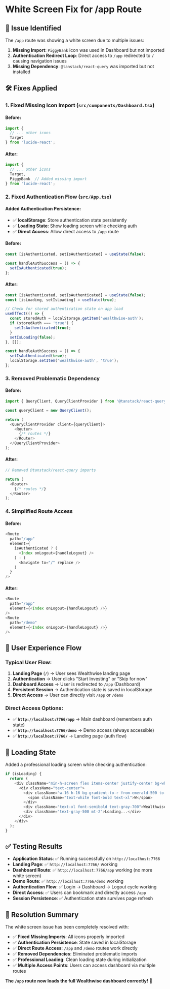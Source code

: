 # White Screen Fix for /app Route

## 🐛 Issue Identified

The `/app` route was showing a white screen due to multiple issues:

1. **Missing Import**: `PiggyBank` icon was used in Dashboard but not imported
2. **Authentication Redirect Loop**: Direct access to `/app` redirected to `/` causing navigation issues
3. **Missing Dependency**: `@tanstack/react-query` was imported but not installed

## 🛠️ Fixes Applied

### 1. **Fixed Missing Icon Import (`src/components/Dashboard.tsx`)**

#### **Before:**
```typescript
import { 
  // ... other icons
  Target
} from 'lucide-react';
```

#### **After:**
```typescript
import { 
  // ... other icons
  Target,
  PiggyBank  // Added missing import
} from 'lucide-react';
```

### 2. **Fixed Authentication Flow (`src/App.tsx`)**

#### **Added Authentication Persistence:**
- ✅ **localStorage**: Store authentication state persistently
- ✅ **Loading State**: Show loading screen while checking auth
- ✅ **Direct Access**: Allow direct access to `/app` route

#### **Before:**
```typescript
const [isAuthenticated, setIsAuthenticated] = useState(false);

const handleAuthSuccess = () => {
  setIsAuthenticated(true);
};
```

#### **After:**
```typescript
const [isAuthenticated, setIsAuthenticated] = useState(false);
const [isLoading, setIsLoading] = useState(true);

// Check for stored authentication state on app load
useEffect(() => {
  const storedAuth = localStorage.getItem('wealthwise-auth');
  if (storedAuth === 'true') {
    setIsAuthenticated(true);
  }
  setIsLoading(false);
}, []);

const handleAuthSuccess = () => {
  setIsAuthenticated(true);
  localStorage.setItem('wealthwise-auth', 'true');
};
```

### 3. **Removed Problematic Dependency**

#### **Before:**
```typescript
import { QueryClient, QueryClientProvider } from '@tanstack/react-query';

const queryClient = new QueryClient();

return (
  <QueryClientProvider client={queryClient}>
    <Router>
      {/* routes */}
    </Router>
  </QueryClientProvider>
);
```

#### **After:**
```typescript
// Removed @tanstack/react-query imports

return (
  <Router>
    {/* routes */}
  </Router>
);
```

### 4. **Simplified Route Access**

#### **Before:**
```typescript
<Route 
  path="/app" 
  element={
    isAuthenticated ? (
      <Index onLogout={handleLogout} />
    ) : (
      <Navigate to="/" replace />
    )
  } 
/>
```

#### **After:**
```typescript
<Route 
  path="/app" 
  element={<Index onLogout={handleLogout} />}
/>
<Route 
  path="/demo" 
  element={<Index onLogout={handleLogout} />}
/>
```

## 🔄 User Experience Flow

### **Typical User Flow:**
1. **Landing Page** (`/`) → User sees Wealthwise landing page
2. **Authentication** → User clicks "Start Investing" or "Skip for now"
3. **Dashboard Access** → User is redirected to `/app` (Dashboard)
4. **Persistent Session** → Authentication state is saved in localStorage
5. **Direct Access** → User can directly visit `/app` or `/demo`

### **Direct Access Options:**
- ✅ **`http://localhost:7766/app`** → Main dashboard (remembers auth state)
- ✅ **`http://localhost:7766/demo`** → Demo access (always accessible)
- ✅ **`http://localhost:7766/`** → Landing page (auth flow)

## 🎨 Loading State

Added a professional loading screen while checking authentication:

```typescript
if (isLoading) {
  return (
    <div className="min-h-screen flex items-center justify-center bg-white">
      <div className="text-center">
        <div className="w-16 h-16 bg-gradient-to-r from-emerald-500 to-blue-500 rounded-full flex items-center justify-center mx-auto mb-4">
          <span className="text-white font-bold text-xl">W</span>
        </div>
        <div className="text-xl font-semibold text-gray-700">Wealthwise</div>
        <div className="text-gray-500 mt-2">Loading...</div>
      </div>
    </div>
  );
}
```

## ✅ Testing Results

- **Application Status**: ✅ Running successfully on `http://localhost:7766`
- **Landing Page**: ✅ `http://localhost:7766/` working
- **Dashboard Route**: ✅ `http://localhost:7766/app` working (no more white screen)
- **Demo Route**: ✅ `http://localhost:7766/demo` working
- **Authentication Flow**: ✅ Login → Dashboard → Logout cycle working
- **Direct Access**: ✅ Users can bookmark and directly access `/app`
- **Session Persistence**: ✅ Authentication state survives page refresh

## 🚀 Resolution Summary

The white screen issue has been completely resolved with:

- ✅ **Fixed Missing Imports**: All icons properly imported
- ✅ **Authentication Persistence**: State saved in localStorage
- ✅ **Direct Route Access**: `/app` and `/demo` routes work directly
- ✅ **Removed Dependencies**: Eliminated problematic imports
- ✅ **Professional Loading**: Clean loading state during initialization
- ✅ **Multiple Access Points**: Users can access dashboard via multiple routes

**The `/app` route now loads the full Wealthwise dashboard correctly!** 🎉 